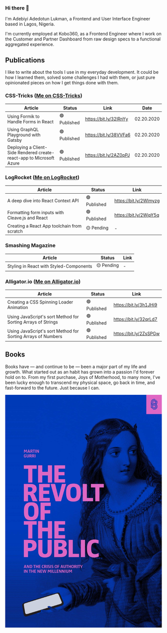### Hi there 👋

I'm Adebiyi Adedotun Lukman, a Frontend and User Interface Engineer based in Lagos, Nigeria.

I'm currently employed at Kobo360, as a Frontend Engineer where I work on the Customer and Partner Dashboard from raw design specs to a functional aggregated experience.

## Publications

I like to write about the tools I use in my everyday development. It could be how I learned them, solved some challenges I had with them, or just pure opinionated pieces on how I get things done with them.

### CSS-Tricks ([Me on CSS-Tricks](https://css-tricks.com/author/adebiyial/))

| Article                                                              | Status       | Link                   | Date       |
| -------------------------------------------------------------------- | ------------ | ---------------------- | ---------- |
| Using Formik to Handle Forms in React                                | 🟢 Published | https://bit.ly/32lRnYy | 02.20.2020 |
| Using GraphQL Playground with Gatsby                                 | 🟢 Published | https://bit.ly/38VVFa6 | 02.20.2020 |
| Deploying a Client-Side Rendered create-react-app to Microsoft Azure | 🟢 Published | https://bit.ly/2AZ0pPJ | 02.20.2020 |

### LogRocket ([Me on LogRocket](https://blog.logrocket.com/author/adebiyial/))

| Article                                         | Status       | Link                   |
| ----------------------------------------------- | ------------ | ---------------------- |
| A deep dive into React Context API              | 🟢 Published | https://bit.ly/2Wlmyzg |
| Formatting form inputs with Cleave.js and React | 🟢 Published | https://bit.ly/2WjpY5q |
| Creating a React App toolchain from scratch     | 🟡 Pending   | -                      |

### Smashing Magazine

<!-- [Me on CSS-Tricks](https://css-tricks.com/author/adebiyial/) -->

| Article                                 | Status     | Link |
| --------------------------------------- | ---------- | ---- |
| Styling in React with Styled-Components | 🟡 Pending | -    |

### Alligator.io ([Me on Alligator.io](https://alligator.io/author/adebiyi-adedotun))

| Article                                                      | Status       | Link                   |
| ------------------------------------------------------------ | ------------ | ---------------------- |
| Creating a CSS Spinning Loader Animation                     | 🟢 Published | https://bit.ly/3h1JHi9 |
| Using JavaScript's sort Method for Sorting Arrays of Strings | 🟢 Published | https://bit.ly/32qrLd7 |
| Using JavaScript's sort Method for Sorting Arrays of Numbers | 🟢 Published | https://bit.ly/2ZsSPGw |

## Books

Books have — and continue to be — been a major part of my life and growth. What started out as an habit has grown into a passion I'd forever hold on to. From my first purchase, Joys of Motherhood, to many more, I've been lucky enough to transcend my physical space, go back in time, and fast-forward to the future. Just because I can.

![THE REVOLT OF THE PUBLIC AND THE CRISIS OF AUTHORITY IN THE NEW MILLENNIUM ](revolt-of-the-public.jpg "THE REVOLT OF THE PUBLIC AND THE CRISIS OF AUTHORITY IN THE NEW MILLENNIUM ")

